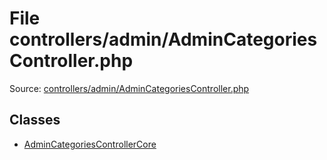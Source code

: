 File controllers/admin/AdminCategoriesController.php
=========
Source: [controllers/admin/AdminCategoriesController.php](https://github.com/PrestaShop/PrestaShop/blob/1.6.1.1/controllers/admin/AdminCategoriesController.php)


Classes
-------

* [AdminCategoriesControllerCore](class.AdminCategoriesControllerCore.md)

